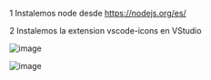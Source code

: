 1 Instalemos node desde https://nodejs.org/es/

2 Instalemos la extension vscode-icons en VStudio

![image](https://github.com/user-attachments/assets/5a0fa3e6-3e4e-4447-bbe4-bc4517346fb7)

![image](https://github.com/user-attachments/assets/945ebe10-5bc0-4ce3-85eb-c7f966af0964)


